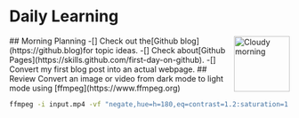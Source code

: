 # Daily Learning
<img alt="Cloudy morning" src="https://octodex.github.com/images/cloud.jpg" width="100" align="right">
## Morning Planning
-[] Check out the[Github blog](https://github.blog)for topic ideas.
-[] Check about[Github Pages](https://skills.github.com/first-day-on-github).
-[] Convert my first blog post into an actual webpage.
## Review
Convert an image or video from dark mode to light mode using [ffmpeg](https://www.ffmpeg.org)

```bash
ffmpeg -i input.mp4 -vf "negate,hue=h=180,eq=contrast=1.2:saturation=1.1" output.mp4
```
